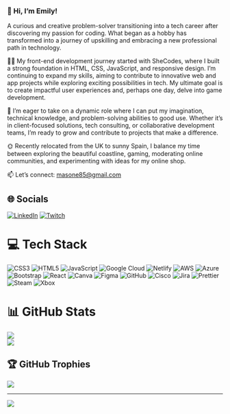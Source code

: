 ### 👋 Hi, I’m Emily! <br/>

A curious and creative problem-solver transitioning into a tech career after discovering my passion for coding. What began as a hobby has transformed into a journey of upskilling and embracing a new professional path in technology.

👩‍💻 My front-end development journey started with SheCodes, where I built a strong foundation in HTML, CSS, JavaScript, and responsive design. I’m continuing to expand my skills, aiming to contribute to innovative web and app projects while exploring exciting possibilities in tech. My ultimate goal is to create impactful user experiences and, perhaps one day, delve into game development.

🚀 I’m eager to take on a dynamic role where I can put my imagination, technical knowledge, and problem-solving abilities to good use. Whether it’s in client-focused solutions, tech consulting, or collaborative development teams, I’m ready to grow and contribute to projects that make a difference.

🌞 Recently relocated from the UK to sunny Spain, I balance my time between exploring the beautiful coastline, gaming, moderating online communities, and experimenting with ideas for my online shop.

📫 Let’s connect: masone85@gmail.com



## 🌐 Socials
[![LinkedIn](https://img.shields.io/badge/LinkedIn-%230077B5.svg?logo=linkedin&logoColor=white)](https://linkedin.com/in/masonee) [![Twitch](https://img.shields.io/badge/Twitch-%239146FF.svg?logo=Twitch&logoColor=white)](https://twitch.tv/mrsradiohead) 

# 💻 Tech Stack
![CSS3](https://img.shields.io/badge/css3-%231572B6.svg?style=for-the-badge&logo=css3&logoColor=white) ![HTML5](https://img.shields.io/badge/html5-%23E34F26.svg?style=for-the-badge&logo=html5&logoColor=white) ![JavaScript](https://img.shields.io/badge/javascript-%23323330.svg?style=for-the-badge&logo=javascript&logoColor=%23F7DF1E) ![Google Cloud](https://img.shields.io/badge/GoogleCloud-%234285F4.svg?style=for-the-badge&logo=google-cloud&logoColor=white) ![Netlify](https://img.shields.io/badge/netlify-%23000000.svg?style=for-the-badge&logo=netlify&logoColor=#00C7B7) ![AWS](https://img.shields.io/badge/AWS-%23FF9900.svg?style=for-the-badge&logo=amazon-aws&logoColor=white) ![Azure](https://img.shields.io/badge/azure-%230072C6.svg?style=for-the-badge&logo=microsoftazure&logoColor=white) ![Bootstrap](https://img.shields.io/badge/bootstrap-%238511FA.svg?style=for-the-badge&logo=bootstrap&logoColor=white) ![React](https://img.shields.io/badge/react-%2320232a.svg?style=for-the-badge&logo=react&logoColor=%2361DAFB) ![Canva](https://img.shields.io/badge/Canva-%2300C4CC.svg?style=for-the-badge&logo=Canva&logoColor=white) ![Figma](https://img.shields.io/badge/figma-%23F24E1E.svg?style=for-the-badge&logo=figma&logoColor=white) ![GitHub](https://img.shields.io/badge/github-%23121011.svg?style=for-the-badge&logo=github&logoColor=white) ![Cisco](https://img.shields.io/badge/cisco-%23049fd9.svg?style=for-the-badge&logo=cisco&logoColor=black) ![Jira](https://img.shields.io/badge/jira-%230A0FFF.svg?style=for-the-badge&logo=jira&logoColor=white) ![Prettier](https://img.shields.io/badge/prettier-%23F7B93E.svg?style=for-the-badge&logo=prettier&logoColor=black) ![Steam](https://img.shields.io/badge/steam-%23000000.svg?style=for-the-badge&logo=steam&logoColor=white) ![Xbox](https://img.shields.io/badge/xbox-%23107C10.svg?style=for-the-badge&logo=xbox&logoColor=white)
# 📊 GitHub Stats
![](https://github-readme-streak-stats.herokuapp.com/?user=masone85&theme=monokai&hide_border=false)<br/>
![](https://github-readme-stats.vercel.app/api/top-langs/?username=masone85&theme=monokai&hide_border=false&include_all_commits=false&count_private=true&layout=compact)

## 🏆 GitHub Trophies
![](https://github-profile-trophy.vercel.app/?username=masone85&theme=radical&no-frame=false&no-bg=true&margin-w=4)

---
[![](https://visitcount.itsvg.in/api?id=masone85&icon=0&color=0)](https://visitcount.itsvg.in)

<!-- Proudly created with GPRM ( https://gprm.itsvg.in ) -->

<!---
masone85/masone85 is a ✨ special ✨ repository because its `README.md` (this file) appears on your GitHub profile.
You can click the Preview link to take a look at your changes.
--->
